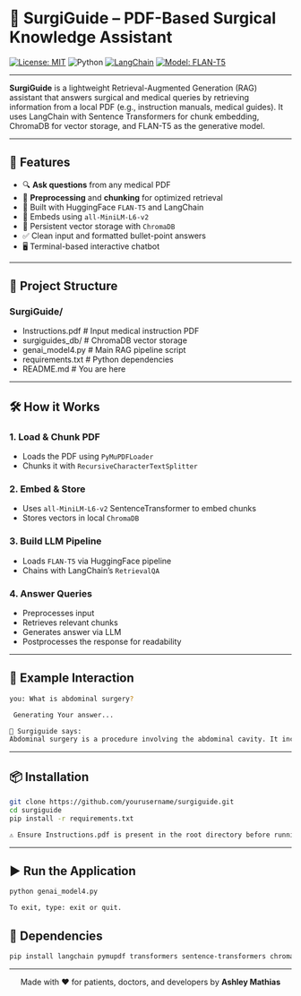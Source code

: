 # 🧠 SurgiGuide – PDF-Based Surgical Knowledge Assistant

[![License: MIT](https://img.shields.io/badge/License-MIT-blue.svg)](LICENSE)
![Python](https://img.shields.io/badge/Python-3.10%2B-green)
[![LangChain](https://img.shields.io/badge/LangChain-RAG-blue)](https://docs.langchain.com/)
[![Model: FLAN-T5](https://img.shields.io/badge/Model-FLAN--T5--Small-yellow)](https://huggingface.co/google/flan-t5-small)

---

**SurgiGuide** is a lightweight Retrieval-Augmented Generation (RAG) assistant that answers surgical and medical queries by retrieving information from a local PDF (e.g., instruction manuals, medical guides). It uses LangChain with Sentence Transformers for chunk embedding, ChromaDB for vector storage, and FLAN-T5 as the generative model.

---

## 🚀 Features

- 🔍 **Ask questions** from any medical PDF
- 📑 **Preprocessing** and **chunking** for optimized retrieval
- 🤖 Built with HuggingFace `FLAN-T5` and LangChain
- 🧠 Embeds using `all-MiniLM-L6-v2`
- 💾 Persistent vector storage with `ChromaDB`
- ✅ Clean input and formatted bullet-point answers
- 🖥️ Terminal-based interactive chatbot

---

## 📂 Project Structure
### SurgiGuide/

- Instructions.pdf # Input medical instruction PDF
- surgiguides_db/ # ChromaDB vector storage
- genai_model4.py # Main RAG pipeline script
- requirements.txt # Python dependencies
- README.md # You are here

---

## 🛠️ How it Works

### 1. Load & Chunk PDF
- Loads the PDF using `PyMuPDFLoader`
- Chunks it with `RecursiveCharacterTextSplitter`

### 2. Embed & Store
- Uses `all-MiniLM-L6-v2` SentenceTransformer to embed chunks
- Stores vectors in local `ChromaDB`

### 3. Build LLM Pipeline
- Loads `FLAN-T5` via HuggingFace pipeline
- Chains with LangChain’s `RetrievalQA`

### 4. Answer Queries
- Preprocesses input
- Retrieves relevant chunks
- Generates answer via LLM
- Postprocesses the response for readability

---

## 🧪 Example Interaction

```bash
you: What is abdominal surgery?

 Generating Your answer...

📘 Surgiguide says:
Abdominal surgery is a procedure involving the abdominal cavity. It includes operations on organs such as the stomach, intestines, liver, or kidneys.
```

---

## 📦 Installation

``` bash
git clone https://github.com/yourusername/surgiguide.git
cd surgiguide
pip install -r requirements.txt

⚠️ Ensure Instructions.pdf is present in the root directory before running.
```

---

## ▶️ Run the Application

```bash
python genai_model4.py

To exit, type: exit or quit.
```

## 🔧 Dependencies

```bash
pip install langchain pymupdf transformers sentence-transformers chromadb
```

---

<p align="center">
  Made with ❤️ for patients, doctors, and developers by <strong>Ashley Mathias</strong>
</p>



